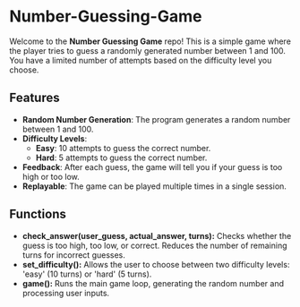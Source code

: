 # Number-Guessing-Game
Welcome to the **Number Guessing Game** repo! This is a simple game where the player tries to guess a randomly generated number between 1 and 100. You have a limited number of attempts based on the difficulty level you choose.

## Features

- **Random Number Generation**: The program generates a random number between 1 and 100.
- **Difficulty Levels**:
  - **Easy**: 10 attempts to guess the correct number.
  - **Hard**: 5 attempts to guess the correct number.
- **Feedback**: After each guess, the game will tell you if your guess is too high or too low.
- **Replayable**: The game can be played multiple times in a single session.

## Functions
* **check_answer(user_guess, actual_answer, turns):** Checks whether the guess is too high, too low, or correct. Reduces the number of remaining turns for incorrect guesses.
* **set_difficulty():** Allows the user to choose between two difficulty levels: 'easy' (10 turns) or 'hard' (5 turns).
* **game():** Runs the main game loop, generating the random number and processing user inputs.

